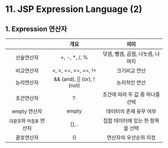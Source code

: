 # 11. JSP Expression Language (2)
## 1. Expression 연산자
|       |  개요  |  의미  |
| :---: | :---: | :---: | 
| 산술연산자 | +, -, *, /, % | 덧셈, 뺄셈, 곱셈, 나눗셈, 나머지 |
| 비교연산자 | <, >, <=, >=, ==, != | 크기비교 연산 |
| 논리연산자 | && (and), \|\| (or), ! (not) | 논리적인 연산 |
| 조건연산자 | ?: | 조건에 따라 두 값 중 하나를 선택 |
| empty 연산자 | empty | 데이터의 존재 유무 여부 |
| `대괄호`와 `마침표` 연산자 | [], . | 집합 데이터에 있는 한 항목을 선택 |
| 괄호연산자 | () | 연산자의 우선순위 지정 |
